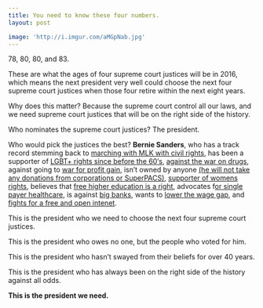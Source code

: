 ```yaml
---
title: You need to know these four numbers.
layout: post

image: 'http://i.imgur.com/aMGpNab.jpg'
---
```


78, 80, 80, and 83.


These are what the ages of four supreme court justices will be in 2016, which means the next president very well could choose the next four supreme court justices when those four retire within the next eight years.

Why does this matter? Because the supreme court control all our laws, and we need supreme court justices that will be on the right side of the history. 

Who nominates the supreme court justices? The president. 

Who would pick the justices the best? **Bernie Sanders**, who has a track record stemming back to [marching with MLK with civil rights](www.npr.org/sections/itsallpolitics/2015/04/29/399818581/5-things-you-should-know-about-bernie-sanders), has been a supporter of [LGBT+ rights since before the 60′s](http://www.alternet.org/civil-liberties/bernie-sanders-was-full-gay-equality-40-years-ago), [against the war on drugs](http://www.ontheissues.org/Domestic/Bernie_Sanders_Drugs.htm), against going to [war for profit gain](http://www.ontheissues.org/International/Bernie_Sanders_War_+_Peace.htm), isn’t owned by anyone [(he will not take any donations from corporations or SuperPACS)](http://www.huffingtonpost.com/h-a-goodman/bernie-sanders-wont-accept-money-from-billionaires-donald-trump-donated-100000-to-hillary-clinton_b_7799576.html), [supporter of womens rights](http://mic.com/articles/119074/5-times-bernie-sanders-spoke-the-feminist-truth), believes that [free higher education is a right](http://www.huffingtonpost.com/2015/04/08/bernie-sanders-higher-education_n_7026884.html), advocates f[or single payer healthcare](http://www.washingtonpost.com/news/post-politics/wp/2015/07/30/sanders-advocates-for-single-payer-health-care-system-on-medicare-anniversary/), is against [big banks](http://www.businessinsider.com/r-us-presidential-hopeful-sanders-break-up-the-big-banks-2015-5), wants to [lower the wage gap](http://feelthebern.org/bernie-sanders-on-equal-pay/), and [fights for a free and open intenet](http://www.sanders.senate.gov/net-neutrality).

This is the president who we need to choose the next four supreme court justices.

This is the president who owes no one, but the people who voted for him. 

This is the president who hasn’t swayed from their beliefs for over 40 years.

This is the president who has always been on the right side of the history against all odds.

**This is the president we need.**

